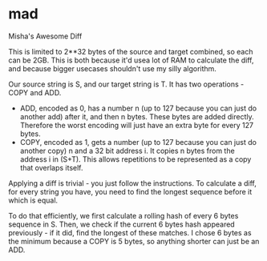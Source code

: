 # mad
Misha's Awesome Diff

This is limited to 2\*\*32 bytes of the source and target combined, so each can be 2GB. This is both because it'd usea lot of RAM to calculate the diff, and because bigger usecases shouldn't use my silly algorithm.

Our source string is S, and our target string is T.
It has two operations - COPY and ADD.

- ADD, encoded as 0, has a number n (up to 127 because you can just do another add) after it, and then n bytes. These bytes are added directly. Therefore the worst encoding will just have an extra byte for every 127 bytes.
- COPY, encoded as 1, gets a number (up to 127 because you can just do another copy) n and a 32 bit address i. It copies n bytes from the address i in (S+T). This allows repetitions to be represented as a copy that overlaps itself.

Applying a diff is trivial - you just follow the instructions. To calculate a diff, for every string you have, you need to find the longest sequence before it which is equal.

To do that efficiently, we first calculate a rolling hash of every 6 bytes sequence in S. Then, we check if the current 6 bytes hash appeared previously - if it did, find the longest of these matches. I chose 6 bytes as the minimum because a COPY is 5 bytes, so anything shorter can just be an ADD.
